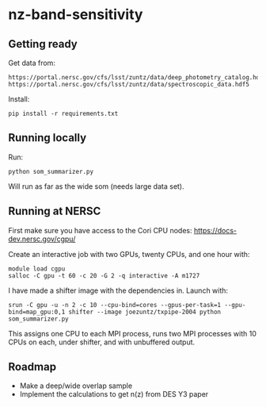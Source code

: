 # nz-band-sensitivity

## Getting ready

Get data from:

    https://portal.nersc.gov/cfs/lsst/zuntz/data/deep_photometry_catalog.hdf5
    https://portal.nersc.gov/cfs/lsst/zuntz/data/spectroscopic_data.hdf5

Install:

    pip install -r requirements.txt

## Running locally

Run:

    python som_summarizer.py

Will run as far as the wide som (needs large data set).

## Running at NERSC

First make sure you have access to the Cori CPU nodes: https://docs-dev.nersc.gov/cgpu/

Create an interactive job with two GPUs, twenty CPUs, and one hour with:

    module load cgpu
    salloc -C gpu -t 60 -c 20 -G 2 -q interactive -A m1727

I have made a shifter image with the dependencies in.  Launch with:

    srun -C gpu -u -n 2 -c 10 --cpu-bind=cores --gpus-per-task=1 --gpu-bind=map_gpu:0,1 shifter --image joezuntz/txpipe-2004 python som_summarizer.py

This assigns one CPU to each MPI process, runs two MPI processes with 10 CPUs on each, under shifter, and with unbuffered output.

## Roadmap

- Make a deep/wide overlap sample
- Implement the calculations to get n(z) from DES Y3 paper

